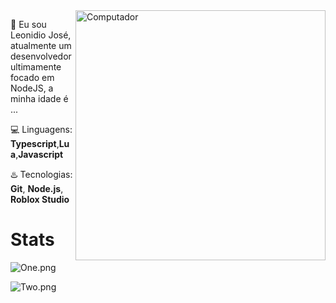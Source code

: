 
<img src="https://image.freepik.com/vetores-gratis/escritorio-com-pc-no-design-grafico-de-ilustracao-vetorial-de-mesa_18591-25321.jpg" min-width="400px" max-width="400px" width="400px" align="right" alt="Computador">


👋 Eu sou Leonidio José, atualmente um desenvolvedor ultimamente focado em NodeJS, a minha idade é ...

💻 Linguagens: **Typescript**,**Lua**,**Javascript**

♨️ Tecnologias: **Git**, **Node.js**, **Roblox Studio**

# Stats
![One.png](https://github-readme-stats.vercel.app/api?username=LeoNidioJose&theme=onedark)

![Two.png](https://github-readme-stats.vercel.app/api/top-langs/?username=LeoNidioJose&hide=html&layout=compact&theme=onedark)
